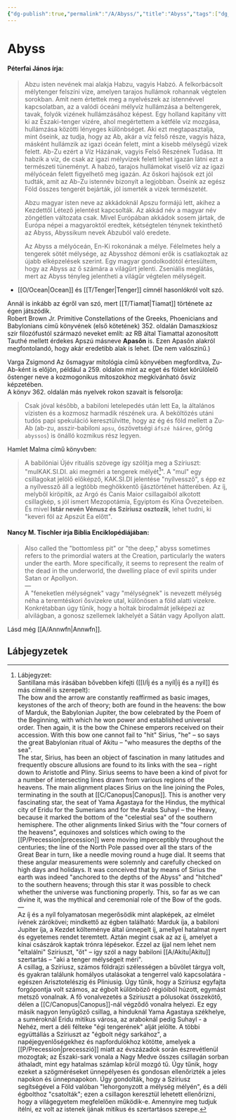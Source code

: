 ```yaml
---
{"dg-publish":true,"permalink":"/A/Abyss/","title":"Abyss","tags":["dg_uploaded","Englishtexttranslated"],"created":"2023-10-26T05:33","updated":"2023-11-08T03:26"}
---
```



# Abyss

#### Péterfai János írja:

> Abzu isten nevének mai alakja Habzu, vagyis Habzó. A felkorbácsolt mélytenger felszíni vize, amelyen tarajos hullámok rohannak végtelen sorokban. Amit nem értettek meg a nyelvészek az istennévvel kapcsolatban, az a valódi óceáni mélyvíz hullámzása a beltengerek, tavak, folyók vizének hullámzásához képest. Egy holland kapitány vitt ki az Északi-tenger vizére, ahol megértettem a kétféle víz mozgása, hullámzása közötti lényeges különbséget. Aki ezt megtapasztalja, mint őseink, az tudja, hogy az Ab, akár a víz felső része, vagyis háza, másként hullámzik az igazi óceán felett, mint a kisebb mélységű vizek felett. Ab-Zu ezért a Víz Házának, vagyis Felső Részének Tudása. Itt habzik a víz, de csak az igazi mélyvizek felett lehet igazán látni ezt a természeti tüneményt. A habzó, tarajos hullámokat viselő víz az igazi mélyóceán felett figyelhető meg igazán. Az őskori hajósok ezt jól tudták, amit az Ab-Zu istennév bizonyít a legjobban. Őseink az egész Föld összes tengerét bejárták, jól ismerték a vizek természetét.  
>
> Abzu magyar isten neve az akkádoknál Apszu formájú lett, akihez a Kezdettől Létező jelentést kapcsolták. Az akkád név a magyar név zöngétlen változata csak. Mivel Európában akkádok sosem jártak, de Európa népei a magyaroktól eredtek, kétségtelen ténynek tekinthető az Abyss, Abyssikum nevek Abzuból való eredete.  
>
> Az Abyss a mélyóceán, En-Ki rokonának a mélye. Félelmetes hely a tengerek sötét mélysége, az Abysshoz démoni erők is csatlakoztak az újabb elképzelések szerint. Egy magyar gondolkodótól értesültem, hogy az Abyss az ő számára a világűrt jelenti. Zseniális meglátás, mert az Abyss tényleg jelentheti a világűr végtelen mélységeit.  
- [[O/Ocean\|Ocean]] és [[T/Tenger\|Tenger]] címnél hasonlókról volt szó.  

Annál is inkább az égről van szó, mert [[T/Tiamat\|Tiamat]] története az égen játszódik.  
Robert Brown Jr. Primitive Constellations of the Greeks, Phoenicians and Babylonians című könyvének (első kötetének) 352. oldalán Damaszkiosz szír filozófustól származó neveket említ: az RB által Tiamattal azonosított Tauthé mellett érdekes Apszú másneve **Apasôn** is. Ezen Apasôn alakról megfontolandó, hogy akár eredetibb alak is lehet. (De nem valószínű.)  

Varga Zsigmond Az ősmagyar mitológia című könyvében megfordítva, Zu-Ab-ként is előjön, például a 259. oldalon mint az eget és földet körülölelő őstenger neve a kozmogonikus mítoszokhoz megkívánható ősvíz képzetében.  
A könyv 362. oldalán más nyelvek rokon szavait is felsorolja:  
> Csak jóval később, a babiloni letelepedés után lett Ea, la általános vízisten és a kozmosz harmadik részének ura. A beköltözés utáni tudós papi spekuláció keresztülvitte, hogy az ég és föld mellett a Zu-Ab (ab-zu, asszir-babiloni `apsu`, ószövetségi `áfszé hááree`, görög `abyssos`) is önálló kozmikus rész legyen.  

Hamlet Malma című könyvben:  
> A babilóniai Újév rituális szövege így szólítja meg a Szíriuszt: "mulKAK.SI.DI. aki megméri a tengerek mélyét[^1]". A "mul" egy csillagokat jelölő előképző, KAK.SI.DI jelentése "nyílvessző", s épp ez a nyílvessző áll a legtöbb meghökkentő íjásztörténet hátterében. Az íj, melyből kiröpítik, az Argó és Canis Maior csillagaiból alkotott csillagkép, s jól ismert Mezopotámia, Egyiptom és Kína Övezeteiben. És mivel **Istár nevén Vénusz és Szíriusz osztozik**, lehet tudni, ki "keveri föl az Apszút Ea előtt".  

#### Nancy M. Tischler írja Biblia Enciklopédiájában:  

> Also called the "bottomless pit" or "the deep," abyss sometimes refers to the primordial waters at the Creation, particularly the waters under the earth. More specifically, it seems to represent the realm of the dead in the underworld, the dwelling place of evil spirits under Satan or Apollyon.  
> —  
> A "feneketlen mélységnek" vagy "mélységnek" is nevezett mélység néha a teremtéskori ősvizekre utal, különösen a föld alatti vizekre. Konkrétabban úgy tűnik, hogy a holtak birodalmát jelképezi az alvilágban, a gonosz szellemek lakhelyét a Sátán vagy Apollyon alatt.  

Lásd még [[A/Annwfn\|Annwfn]].  

## Lábjegyzetek

[^1]: Lábjegyzet:  
Santillana más írásában bővebben kifejti ([[I/Íj és a nyíl\|íj és a nyíl]] és más címnél is szerepelt):  
The bow and the arrow are constantly reaffirmed as basic images, keystones of the arch of theory; both are found in the heavens: the bow of Marduk, the Babylonian Jupiter, the bow celebrated by the Poem of the Beginning, with which he won power and established universal order. Then again, it is the bow the Chinese emperors received on their accession. With this bow one cannot fail to "hit" Sirius, "he" – so says the great Babylonian ritual of Akitu – "who measures the depths of the sea".  
The star, Sirius, has been an object of fascination in many latitudes and frequently obscure allusions are found to its links with the sea – right down to Aristotle and Pliny. Sirius seems to have been a kind of pivot for a number of intersecting lines drawn from various regions of the heavens. The main alignment places Sirius on the line joining the Poles, terminating in the south at [[C/Canopus\|Canopus]]. This is another very fascinating star, the seat of Yama Agastaya for the Hindus, the mythical city of Eridu for the Sumerians and for the Arabs Suhayl – the Heavy, because it marked the bottom of the "celestial sea" of the southern hemisphere. The other alignments linked Sirius with the "four corners of the heavens", equinoxes and solstices which owing to the [[P/Precession\|precession]] were moving imperceptibly throughout the centuries; the line of the North Pole passed over all the stars of the Great Bear in turn, like a needle moving round a huge dial. It seems that these angular measurements were solemnly and carefully checked on high days and holidays. It was conceived that by means of Sirius the earth was indeed "anchored to the depths of the Abyss" and "hitched" to the southern heavens; through this star it was possible to check whether the universe was functioning properly. This, so far as we can divine it, was the mythical and ceremonial role of the Bow of the gods.  
—  
Az íj és a nyíl folyamatosan megerősödik mint alapképek, az elmélet ívének zárókövei; mindkettő az égben található: Marduk íja, a babiloni Jupiter íja, a Kezdet költeménye által ünnepelt íj, amellyel hatalmat nyert és egyetemes rendet teremtett. Aztán megint csak az az íj, amelyet a kínai császárok kaptak trónra lépésekor. Ezzel az íjjal nem lehet nem "eltalálni" Szíriuszt, "őt" – így szól a nagy babiloni [[A/Akitu\|Akitu]] szertartás – "aki a tenger mélységeit méri".  
A csillag, a Szíriusz, számos földrajzi szélességen a bűvölet tárgya volt, és gyakran találunk homályos utalásokat a tengerrel való kapcsolatára - egészen Arisztotelészig és Pliniusig. Úgy tűnik, hogy a Szíriusz egyfajta forgópontja volt számos, az égbolt különböző régióiból húzott, egymást metsző vonalnak. A fő vonalvezetés a Szíriuszt a pólusokat összekötő, délen a [[C/Canopus\|Canopus]]-nál végződő vonalra helyezi. Ez egy másik nagyon lenyűgöző csillag, a hinduknál Yama Agastaya székhelye, a suméroknál Eridu mitikus városa, az araboknál pedig Suhayl - a Nehéz, mert a déli félteke "égi tengerének" alját jelölte. A többi együttállás a Szíriuszt az "égbolt négy sarkához", a napéjegyenlőségekhez és napfordulókhoz kötötte, amelyek a [[P/Precession\|precesszió]] miatt az évszázadok során észrevétlenül mozogtak; az Északi-sark vonala a Nagy Medve összes csillagán sorban áthaladt, mint egy hatalmas számlap körül mozgó tű. Úgy tűnik, hogy ezeket a szögméréseket ünnepélyesen és gondosan ellenőrizték a jeles napokon és ünnepnapokon. Úgy gondolták, hogy a Szíriusz segítségével a Föld valóban "lehorgonyzott a mélység mélyén", és a déli égbolthoz "csatolták"; ezen a csillagon keresztül lehetett ellenőrizni, hogy a világegyetem megfelelően működik-e. Amennyire meg tudjuk ítélni, ez volt az istenek íjának mitikus és szertartásos szerepe.  